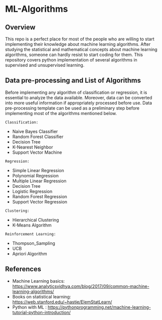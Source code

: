 # ML-Algorithms #


## Overview ##

This repo is a perfect place for most of the people who are willing to start implementing their knowledge about machine learning algorithms.
After studying the statistical and mathematical concepts about machine learning algorithms, someone can hardly resist to start coding for them. 
This repository covers python implementation of several algorithms 
in supervised and unsupervised learning.

## Data pre-processing and List of Algorithms ##

Before implementing any algorithm of classification or regression, it is essential to analyze the data available. Moreover, data can be converted into more useful information if appropriately processed before use.
Data pre-processing template can be used as a preliminary step before implementing most of the algorithms mentioned below.

`Classification:`
* Naive Bayes Classifier
* Random Forest Classifier
* Decision Tree
* K-Nearest Neighbor
* Support Vector Machine 

`Regression:`
* Simple Linear Regression
* Polynomial Regression
* Multiple Linear Regression
* Decision Tree
* Logistic Regression
* Random Forest Regression
* Support Vector Regression

`Clustering:`
*  Hierarchical Clustering
*  K-Means Algorithm

`Reinforcement Learning:`
* Thompson_Sampling
* UCB
* Apriori Algorithm


## References ## 

* Machine Learning basics: https://www.analyticsvidhya.com/blog/2017/09/common-machine-learning-algorithms/
* Books on statistical learning:  https://web.stanford.edu/~hastie/ElemStatLearn/
* Python with ML : https://pythonprogramming.net/machine-learning-tutorial-python-introduction/


